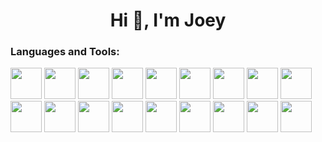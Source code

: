 <h1 align="center">Hi 👋, I'm Joey</h1>


<p align="left">
</p>
<h3 align="left">Languages and Tools:</h3>
<span style="float:left">
                <img
                  style="height:50px; width:50px"
                  src="https://cdn.jsdelivr.net/gh/devicons/devicon/icons/docker/docker-plain.svg"
                  alt=""
                  />
                  <img
                  style="height:50px; width:50px"
                  src="https://cdn.jsdelivr.net/gh/devicons/devicon/icons/kubernetes/kubernetes-plain.svg"
                  alt=""
                  />
                  <img
                  style="height:50px; width:50px"
                  src="https://cdn.jsdelivr.net/gh/devicons/devicon/icons/php/php-plain.svg"
                  alt=""
                  />
                  <img
                  style="height:50px; width:50px"
                  src="https://cdn.jsdelivr.net/gh/devicons/devicon@latest/icons/laravel/laravel-original.svg"
                  alt=""
                  />
                  <img
                  style="height:50px; width:50px"
                  src="https://cdn.jsdelivr.net/gh/devicons/devicon@latest/icons/mysql/mysql-original.svg"
                  alt=""
                  />
                <img
                style="height:50px; width:50px"
                src="https://cdn.jsdelivr.net/gh/devicons/devicon/icons/html5/html5-plain.svg"
                alt=""
                />
                <img
                style="height:50px; width:50px"
                src="https://cdn.jsdelivr.net/gh/devicons/devicon/icons/css3/css3-plain.svg"
                alt=""
                />
                <img
                style="height:50px; width:50px"
                src="https://cdn.jsdelivr.net/gh/devicons/devicon/icons/javascript/javascript-plain.svg"
                alt=""
                />
                <img
                style="height:50px; width:50px"
                src="https://cdn.jsdelivr.net/gh/devicons/devicon/icons/react/react-original.svg"
                alt=""
                />
                <img
                style="height:50px; width:50px"
                src="https://cdn.jsdelivr.net/gh/devicons/devicon/icons/typescript/typescript-plain.svg"
                alt=""
                />
                <img
                style="height:50px; width:50px"
                src="https://cdn.jsdelivr.net/gh/devicons/devicon@latest/icons/nextjs/nextjs-original.svg"
                alt=""
                />
                <img
                style="height:50px; width:50px"
                src="https://cdn.jsdelivr.net/gh/devicons/devicon/icons/python/python-original.svg"
                alt=""
                />
                <img
                style="height:50px; width:50px"
                src="https://cdn.jsdelivr.net/gh/devicons/devicon/icons/nodejs/nodejs-plain-wordmark.svg"
                alt=""
                />
                <img
                style="height:50px; width:50px"
                src="https://cdn.jsdelivr.net/gh/devicons/devicon/icons/bootstrap/bootstrap-original.svg"
                alt=""
                />
                <img
                style="height:50px; width:50px"
                src="https://cdn.jsdelivr.net/gh/devicons/devicon@latest/icons/tailwindcss/tailwindcss-original.svg"
                alt=""
                />
                <img
                style="height:50px; width:50px"
                src="https://cdn.jsdelivr.net/gh/devicons/devicon/icons/postgresql/postgresql-original.svg"
                />
                <img 
                style="height:50px; width:50px"
                src="https://cdn.jsdelivr.net/gh/devicons/devicon@latest/icons/angular/angular-original.svg" 
                />
                <img 
                style="height:50px; width:50px"
                src="https://cdn.jsdelivr.net/gh/devicons/devicon@latest/icons/azuredevops/azuredevops-original.svg" 
                />

</span>
